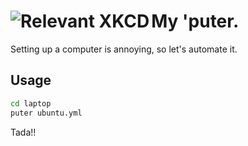 <a align="left" href="https://xkcd.com/1678/" target="_blank"><img align="left" src="https://imgs.xkcd.com/comics/recent_searches.png" alt="Relevant XKCD"></a>
My 'puter.
==========

Setting up a computer is annoying, so let's automate it.


## Usage

```sh
cd laptop
puter ubuntu.yml
```

Tada!!
